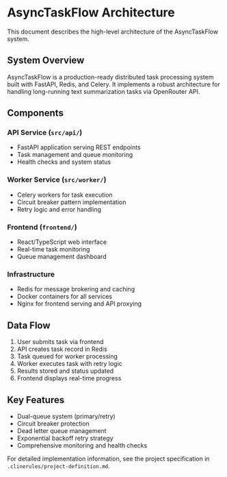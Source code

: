 # AsyncTaskFlow Architecture

This document describes the high-level architecture of the AsyncTaskFlow system.

## System Overview

AsyncTaskFlow is a production-ready distributed task processing system built with FastAPI, Redis, and Celery. It implements a robust architecture for handling long-running text summarization tasks via OpenRouter API.

## Components

### API Service (`src/api/`)
- FastAPI application serving REST endpoints
- Task management and queue monitoring
- Health checks and system status

### Worker Service (`src/worker/`)
- Celery workers for task execution
- Circuit breaker pattern implementation
- Retry logic and error handling

### Frontend (`frontend/`)
- React/TypeScript web interface
- Real-time task monitoring
- Queue management dashboard

### Infrastructure
- Redis for message brokering and caching
- Docker containers for all services
- Nginx for frontend serving and API proxying

## Data Flow

1. User submits task via frontend
2. API creates task record in Redis
3. Task queued for worker processing
4. Worker executes task with retry logic
5. Results stored and status updated
6. Frontend displays real-time progress

## Key Features

- Dual-queue system (primary/retry)
- Circuit breaker protection
- Dead letter queue management
- Exponential backoff retry strategy
- Comprehensive monitoring and health checks

For detailed implementation information, see the project specification in `.clinerules/project-definition.md`.
